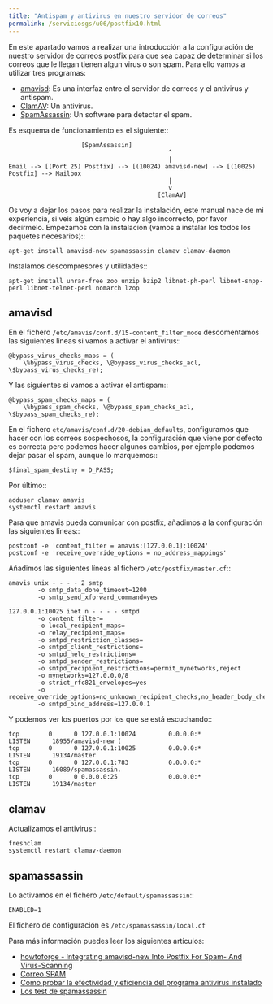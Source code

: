 ```yaml
---
title: "Antispam y antivirus en nuestro servidor de correos"
permalink: /serviciosgs/u06/postfix10.html
---
```


En este apartado vamos a realizar una introducción a la configuración de nuestro servidor de correos postfix para que sea capaz de determinar si los correos que le llegan tienen algun virus o son spam. Para ello vamos a utilizar tres programas:

* [amavisd](https://www.ijs.si/software/amavisd/): Es una interfaz entre el servidor de correos y el antivirus y antispam.
* [ClamAV](https://www.clamav.net/): Un antivirus.
* [SpamAssassin](http://spamassassin.apache.org/): Un software para detectar el spam.

Es esquema de funcionamiento es el siguiente::

						[SpamAssassin]
	                                            ^
	                                            |
	Email --> [(Port 25) Postfix] --> [(10024) amavisd-new] --> [(10025) Postfix] --> Mailbox
	                                            |
	                                            v
	                                         [ClamAV]


Os voy a dejar los pasos para realizar la instalación, este manual nace de mi experiencia, si veis algún cambio o hay algo incorrecto, por favor decírmelo. Empezamos con la instalación (vamos a instalar los todos los paquetes necesarios)::

	apt-get install amavisd-new spamassassin clamav clamav-daemon

Instalamos descompresores y utilidades::

	apt-get install unrar-free zoo unzip bzip2 libnet-ph-perl libnet-snpp-perl libnet-telnet-perl nomarch lzop

## amavisd

En el fichero ``/etc/amavis/conf.d/15-content_filter_mode`` descomentamos las siguientes líneas si vamos a activar el antivirus::

	@bypass_virus_checks_maps = (
   		\%bypass_virus_checks, \@bypass_virus_checks_acl, \$bypass_virus_checks_re);

Y las siguientes si vamos a activar el antispam::

	@bypass_spam_checks_maps = (
   		\%bypass_spam_checks, \@bypass_spam_checks_acl, \$bypass_spam_checks_re);


En el fichero ``etc/amavis/conf.d/20-debian_defaults``, configuramos que hacer con los correos sospechosos, la configuración que viene por defecto es correcta pero podemos hacer algunos cambios, por ejemplo podemos dejar pasar el spam, aunque lo marquemos::

	$final_spam_destiny = D_PASS;

Por último::

	adduser clamav amavis
	systemctl restart amavis

Para que amavis pueda comunicar con postfix, añadimos a la configuración las siguientes líneas::

	postconf -e 'content_filter = amavis:[127.0.0.1]:10024'
	postconf -e 'receive_override_options = no_address_mappings'

Añadimos las siguientes líneas al fichero ``/etc/postfix/master.cf``::

	amavis unix - - - - 2 smtp
	        -o smtp_data_done_timeout=1200
	        -o smtp_send_xforward_command=yes	

	127.0.0.1:10025 inet n - - - - smtpd
	        -o content_filter=
	        -o local_recipient_maps=
	        -o relay_recipient_maps=
	        -o smtpd_restriction_classes=
	        -o smtpd_client_restrictions=
	        -o smtpd_helo_restrictions=
	        -o smtpd_sender_restrictions=
	        -o smtpd_recipient_restrictions=permit_mynetworks,reject
	        -o mynetworks=127.0.0.0/8
	        -o strict_rfc821_envelopes=yes
	        -o receive_override_options=no_unknown_recipient_checks,no_header_body_checks
	        -o smtpd_bind_address=127.0.0.1

Y podemos ver los puertos por los que se está escuchando::

	tcp        0      0 127.0.0.1:10024         0.0.0.0:*               LISTEN      18955/amavisd-new (
	tcp        0      0 127.0.0.1:10025         0.0.0.0:*               LISTEN      19134/master    
	tcp        0      0 127.0.0.1:783           0.0.0.0:*               LISTEN      16089/spamassassin.
	tcp        0      0 0.0.0.0:25              0.0.0.0:*               LISTEN      19134/master    


## clamav

Actualizamos el antivirus::

	freshclam
	systemctl restart clamav-daemon

## spamassassin

Lo activamos en el fichero ``/etc/default/spamassassin``::

	ENABLED=1

El fichero de configuración es ``/etc/spamassassin/local.cf``

Para más información puedes leer los siguientes artículos:

* [howtoforge - Integrating amavisd-new Into Postfix For Spam- And Virus-Scanning](https://www.howtoforge.com/amavisd_postfix_debian_ubuntu_p2)
* [Correo SPAM](http://spamassassin.apache.org/gtube/gtube.txt)
* [Como probar la efectividad y eficiencia del programa antivirus instalado](https://norfipc.com/virus/probar-antivirus.html)
* [Los test de spamassassin](https://spamassassin.apache.org/old/tests_3_3_x.html)
